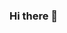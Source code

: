 ### Hi there 👋

<!--
**HyperDevil-X/HyperDevil-X** is a ✨ _special_ ✨ repository because its `README.md` (this file) appears on your GitHub profile.
Here are some ideas to get you started:

###My Resume is https://hyperdevil-x.github.io/Resume/
- 🔭 I’m currently working on ...
- 🌱 I’m currently learning ...
- 👯 I’m looking to collaborate on ...
- 🤔 I’m looking for help with ...
- 💬 Ask me about ...
- 📫 How to reach me: ...
- 😄 Pronouns: ...
- ⚡ Fun fact: ...
-->
